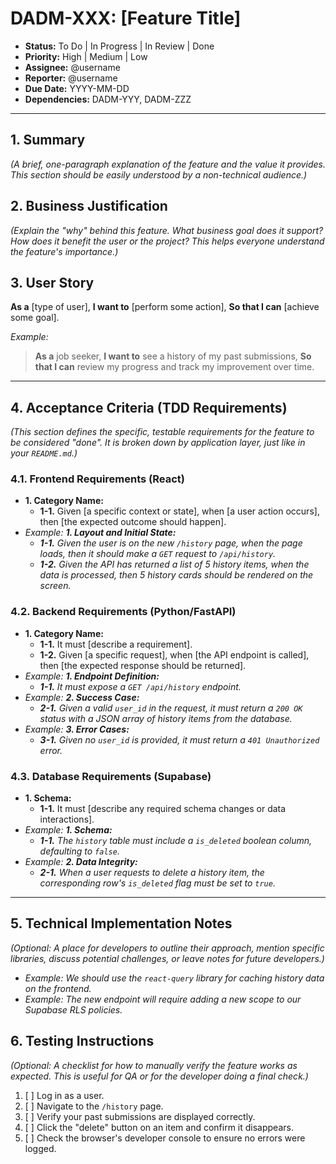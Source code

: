 
# DADM-XXX: [Feature Title]

- **Status:** To Do | In Progress | In Review | Done
- **Priority:** High | Medium | Low
- **Assignee:** @username
- **Reporter:** @username
- **Due Date:** YYYY-MM-DD
- **Dependencies:** DADM-YYY, DADM-ZZZ

---

## 1. Summary

*(A brief, one-paragraph explanation of the feature and the value it provides. This section should be easily understood by a non-technical audience.)*

## 2. Business Justification

*(Explain the "why" behind this feature. What business goal does it support? How does it benefit the user or the project? This helps everyone understand the feature's importance.)*

## 3. User Story

**As a** [type of user],
**I want to** [perform some action],
**So that I can** [achieve some goal].

*Example:*
> **As a** job seeker,
> **I want to** see a history of my past submissions,
> **So that I can** review my progress and track my improvement over time.

---

## 4. Acceptance Criteria (TDD Requirements)

*(This section defines the specific, testable requirements for the feature to be considered "done". It is broken down by application layer, just like in your `README.md`.)*

### 4.1. Frontend Requirements (React)

- **1. Category Name:**
    - **1-1.** Given [a specific context or state], when [a user action occurs], then [the expected outcome should happen].
- *Example: **1. Layout and Initial State:***
    - ***1-1.** Given the user is on the new `/history` page, when the page loads, then it should make a `GET` request to `/api/history`.*
    - ***1-2.** Given the API has returned a list of 5 history items, when the data is processed, then 5 history cards should be rendered on the screen.*

### 4.2. Backend Requirements (Python/FastAPI)

- **1. Category Name:**
    - **1-1.** It must [describe a requirement].
    - **1-2.** Given [a specific request], when [the API endpoint is called], then [the expected response should be returned].
- *Example: **1. Endpoint Definition:***
    - ***1-1.** It must expose a `GET /api/history` endpoint.*
- *Example: **2. Success Case:***
    - ***2-1.** Given a valid `user_id` in the request, it must return a `200 OK` status with a JSON array of history items from the database.*
- *Example: **3. Error Cases:***
    - ***3-1.** Given no `user_id` is provided, it must return a `401 Unauthorized` error.*

### 4.3. Database Requirements (Supabase)

- **1. Schema:**
    - **1-1.** It must [describe any required schema changes or data interactions].
- *Example: **1. Schema:***
    - ***1-1.** The `history` table must include a `is_deleted` boolean column, defaulting to `false`.*
- *Example: **2. Data Integrity:***
    - ***2-1.** When a user requests to delete a history item, the corresponding row's `is_deleted` flag must be set to `true`.*

---

## 5. Technical Implementation Notes

*(Optional: A place for developers to outline their approach, mention specific libraries, discuss potential challenges, or leave notes for future developers.)*

- *Example: We should use the `react-query` library for caching history data on the frontend.*
- *Example: The new endpoint will require adding a new scope to our Supabase RLS policies.*

## 6. Testing Instructions

*(Optional: A checklist for how to manually verify the feature works as expected. This is useful for QA or for the developer doing a final check.)*

1.  [ ] Log in as a user.
2.  [ ] Navigate to the `/history` page.
3.  [ ] Verify your past submissions are displayed correctly.
4.  [ ] Click the "delete" button on an item and confirm it disappears.
5.  [ ] Check the browser's developer console to ensure no errors were logged.
